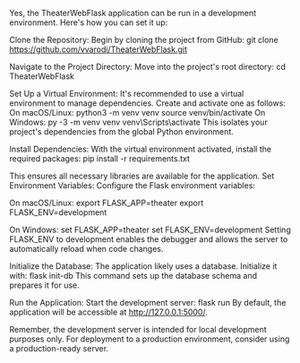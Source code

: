 ​Yes, the TheaterWebFlask application can be run in a development environment. Here's how you can set it up:​

Clone the Repository: Begin by cloning the project from GitHub:
git clone https://github.com/vvarodi/TheaterWebFlask.git


Navigate to the Project Directory: Move into the project's root directory:
cd TheaterWebFlask

Set Up a Virtual Environment: It's recommended to use a virtual environment to manage dependencies. Create and activate one as follows:
On macOS/Linux:
python3 -m venv venv
source venv/bin/activate
On Windows:
py -3 -m venv venv
venv\Scripts\activate
This isolates your project's dependencies from the global Python environment.


Install Dependencies: With the virtual environment activated, install the required packages:
pip install -r requirements.txt


This ensures all necessary libraries are available for the application.
Set Environment Variables: Configure the Flask environment variables:

On macOS/Linux:
export FLASK_APP=theater
export FLASK_ENV=development

On Windows:
set FLASK_APP=theater
set FLASK_ENV=development
Setting FLASK_ENV to development enables the debugger and allows the server to automatically reload when code changes.

Initialize the Database: The application likely uses a database. Initialize it with:
flask init-db
This command sets up the database schema and prepares it for use.

Run the Application: Start the development server:
flask run
By default, the application will be accessible at http://127.0.0.1:5000/.

Remember, the development server is intended for local development purposes only. For deployment to a production environment, consider using a production-ready server. ​
